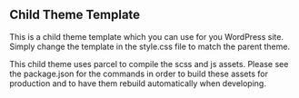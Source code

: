 ## Child Theme Template

This is a child theme template which you can use for you WordPress site.  Simply change the template in the style.css file to match the parent theme.

This child theme uses parcel to compile the scss and js assets. Please see the package.json for the commands in order to build these assets for production and to have them rebuild automatically when developing.